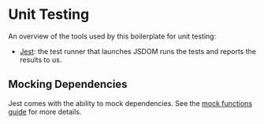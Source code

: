 # Unit Testing

An overview of the tools used by this boilerplate for unit testing:

- [Jest](https://facebook.github.io/jest/): the test runner that launches JSDOM runs the tests and reports the results to us.

## Mocking Dependencies

Jest comes with the ability to mock dependencies. See the [mock functions guide](https://facebook.github.io/jest/docs/mock-functions.html) for more details.